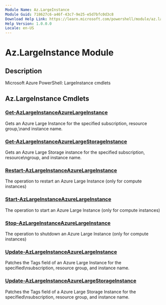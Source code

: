 ```yaml
---
Module Name: Az.LargeInstance
Module Guid: 718627c6-a46f-43c7-9e25-e5d7bfc0d3c8
Download Help Link: https://learn.microsoft.com/powershell/module/az.largeinstance
Help Version: 1.0.0.0
Locale: en-US
---
```


# Az.LargeInstance Module
## Description
Microsoft Azure PowerShell: LargeInstance cmdlets

## Az.LargeInstance Cmdlets
### [Get-AzLargeInstanceAzureLargeInstance](Get-AzLargeInstanceAzureLargeInstance.md)
Gets an Azure Large Instance for the specified subscription, resource group,\nand instance name.

### [Get-AzLargeInstanceAzureLargeStorageInstance](Get-AzLargeInstanceAzureLargeStorageInstance.md)
Gets an Azure Large Storage instance for the specified subscription, resource\ngroup, and instance name.

### [Restart-AzLargeInstanceAzureLargeInstance](Restart-AzLargeInstanceAzureLargeInstance.md)
The operation to restart an Azure Large Instance (only for compute instances)

### [Start-AzLargeInstanceAzureLargeInstance](Start-AzLargeInstanceAzureLargeInstance.md)
The operation to start an Azure Large Instance (only for compute instances)

### [Stop-AzLargeInstanceAzureLargeInstance](Stop-AzLargeInstanceAzureLargeInstance.md)
The operation to shutdown an Azure Large Instance (only for compute instances)

### [Update-AzLargeInstanceAzureLargeInstance](Update-AzLargeInstanceAzureLargeInstance.md)
Patches the Tags field of an Azure Large Instance for the specified\nsubscription, resource group, and instance name.

### [Update-AzLargeInstanceAzureLargeStorageInstance](Update-AzLargeInstanceAzureLargeStorageInstance.md)
Patches the Tags field of a Azure Large Storage Instance for the specified\nsubscription, resource group, and instance name.


